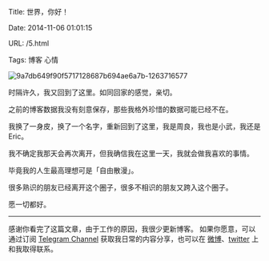 Title: 世界，你好！

Date: 2014-11-06 01:01:15

URL: /5.html

Tags: 博客 心情

![](https://oi4juccqy.qnssl.com/wp-content/uploads/2014/11/9a7db649f90f5717128687b694ae6a7b-1263716577.jpg "9a7db649f90f5717128687b694ae6a7b-1263716577")

时隔许久，我又回到了这里。如同回家的感觉，亲切。

之前的博客数据我没有刻意保存，那些我格外珍惜的数据可能已经不在。

我换了一身皮，换了一个名字，重新回到了这里，我是周良，我也是小武，我还是Eric。

我不确定我那天会再次离开，但我确信我在这里一天，我就会做我喜欢的事情。

毕竟我的人生最高理想可是「自由散漫」。

很多熟识的朋友已经离开这个圈子，很多不相识的朋友又跨入这个圈子。

愿一切都好。

---
感谢你看完了这篇文章，由于工作的原因，我很少更新博客。
如果你愿意，可以通过订阅 [Telegram Channel](https://t.me/ericectalk) 获取我日常的内容分享，也可以在 [微博](https://weibo.com/719951113)、[twitter](https://twitter.com/ericecchou) 上和我取得联系。

